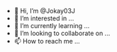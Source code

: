 - 👋 Hi, I’m @Jokay03J
- 👀 I’m interested in ...
- 🌱 I’m currently learning ...
- 💞️ I’m looking to collaborate on ...
- 📫 How to reach me ...

<!---
Jokay03J/Jokay03J is a ✨ special ✨ repository because its `README.md` (this file) appears on your GitHub profile.
You can click the Preview link to take a look at your changes.
--->
